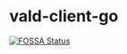 # vald-client-go

[![FOSSA Status](https://app.fossa.com/api/projects/custom%2B21465%2Fvald-client-go.svg?type=large)](https://app.fossa.com/projects/custom%2B21465%2Fvald-client-go?ref=badge_large)

